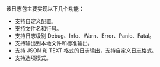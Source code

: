 该日志包主要实现以下几个功能：

- 支持自定义配置。
- 支持文件名和行号。
- 支持日志级别 Debug、Info、Warn、Error、Panic、Fatal。
- 支持输出到本地文件和标准输出。
- 支持 JSON 和 TEXT 格式的日志输出，支持自定义日志格式。
- 支持选项模式。

